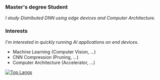 <!--
### Hi there 👋


**junyoung1992/junyoung1992** is a ✨ _special_ ✨ repository because its `README.md` (this file) appears on your GitHub profile.

Here are some ideas to get you started:

- 🔭 I’m currently working on ...
- 🌱 I’m currently learning ...
- 👯 I’m looking to collaborate on ...
- 🤔 I’m looking for help with ...
- 💬 Ask me about ...
- 📫 How to reach me: ...
- 😄 Pronouns: ...
- ⚡ Fun fact: ...
-->

### Master's degree Student

*I study Distributed DNN using edge devices and Computer Architecture.*

### Interests

*I'm interested in quickly running AI applications on end devices.*

* Machine Learning (Computer Vision, ...)
* CNN Compression (Pruning, ...)
* Computer Architecture (Accelerator, ...)



[![Top Langs](https://github-readme-stats.vercel.app/api/top-langs/?username=junyoung1992&layout=compact)](https://github.com/anuraghazra/github-readme-stats)
